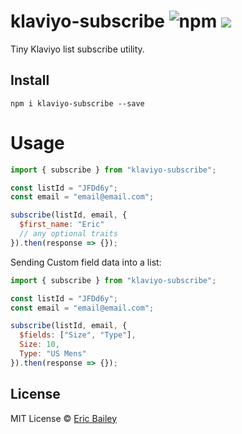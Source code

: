 # klaviyo-subscribe ![npm](https://img.shields.io/npm/v/klaviyo-subscribe) [![](https://badgen.net/bundlephobia/minzip/klaviyo-subscribe)](https://bundlephobia.com/result?p=klaviyo-subscribe)

Tiny Klaviyo list subscribe utility.

## Install

```
npm i klaviyo-subscribe --save
```

# Usage

```javascript
import { subscribe } from "klaviyo-subscribe";

const listId = "JFDd6y";
const email = "email@email.com";

subscribe(listId, email, {
  $first_name: "Eric"
  // any optional traits
}).then(response => {});
```

Sending Custom field data into a list:

```javascript
import { subscribe } from "klaviyo-subscribe";

const listId = "JFDd6y";
const email = "email@email.com";

subscribe(listId, email, {
  $fields: ["Size", "Type"],
  Size: 10,
  Type: "US Mens"
}).then(response => {});
```

## License

MIT License © [Eric Bailey](https://estrattonbailey.com)
